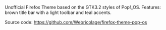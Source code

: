 Unofficial Firefox Theme based on the GTK3.2 styles of Pop!_OS.
Features: brown title bar with a light toolbar and teal accents.

Source code: https://github.com/Webricolage/firefox-theme-pop-os
